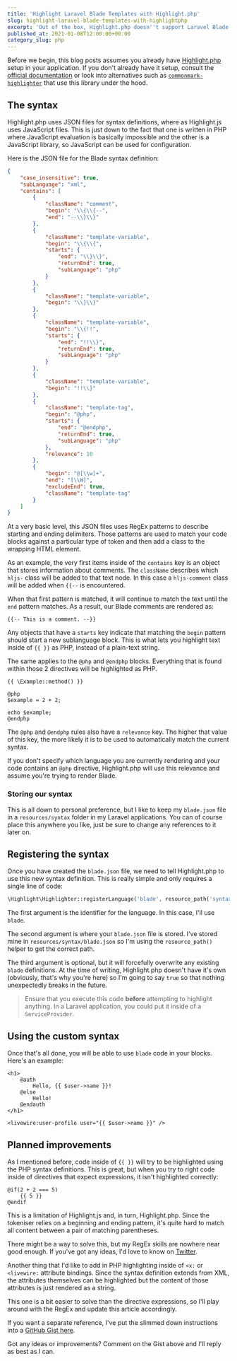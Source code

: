 ```yaml
---
title: 'Highlight Laravel Blade Templates with Highlight.php'
slug: highlight-laravel-blade-templates-with-highlightphp
excerpt: 'Out of the box, Highlight.php doesn''t support Laravel Blade templates. I''ll show you how to register a custom syntax so that you can start highlighting your Blade content.'
published_at: 2021-01-08T12:00:00+00:00
category_slug: php
---
```

Before we begin, this blog posts assumes you already have [Highlight.php](https://github.com/scrivo/highlight.php) setup in your application. If you don't already have it setup, consult the [official documentation](https://github.com/scrivo/highlight.php) or look into alternatives such as [`commonmark-highlighter`](https://github.com/spatie/commonmark-highlighter) that use this library under the hood.

## The syntax

Highlight.php uses JSON files for syntax definitions, where as Highlight.js uses JavaScript files. This is just down to the fact that one is written in PHP where JavaScript evaluation is basically impossible and the other is a JavaScript library, so JavaScript can be used for configuration.

Here is the JSON file for the Blade syntax definition:

```json
{
    "case_insensitive": true,
    "subLanguage": "xml",
    "contains": [
        {
            "className": "comment",
            "begin": "\\{\\{--",
            "end": "--\\}\\}"
        },
        {
            "className": "template-variable",
            "begin": "\\{\\{",
            "starts": {
                "end": "\\}\\}",
                "returnEnd": true,
                "subLanguage": "php"
            }
        },
        {
            "className": "template-variable",
            "begin": "\\}\\}"
        },
        {
            "className": "template-variable",
            "begin": "\\{!!",
            "starts": {
                "end": "!!\\}",
                "returnEnd": true,
                "subLanguage": "php"
            }
        },
        {
            "className": "template-variable",
            "begin": "!!\\}"
        },
        {
            "className": "template-tag",
            "begin": "@php",
            "starts": {
                "end": "@endphp",
                "returnEnd": true,
                "subLanguage": "php"
            },
            "relevance": 10
        },
        {
            "begin": "@[\\w]+",
            "end": "[\\W]",
            "excludeEnd": true,
            "className": "template-tag"
        }
    ]
}
```

At a very basic level, this JSON files uses RegEx patterns to describe starting and ending delimiters. Those patterns are used to match your code blocks against a particular type of token and then add a class to the wrapping HTML element.

As an example, the very first items inside of the `contains` key is an object that stores information about comments. The `className` describes which `hljs-` class will be added to that text node. In this case a `hljs-comment` class will be added when `{{--` is encountered.

When that first pattern is matched, it will continue to match the text until the `end` pattern matches. As a result, our Blade comments are rendered as:

```blade
{{-- This is a comment. --}}
```

Any objects that have a `starts` key indicate that matching the `begin` pattern should start a new sublanguage block. This is what lets you highlight text inside of `{{ }}` as PHP, instead of a plain-text string.

The same applies to the `@php` and `@endphp` blocks. Everything that is found within those 2 directives will be highlighted as PHP.

```blade
{{ \Example::method() }}

@php
$example = 2 + 2;

echo $example;
@endphp
```

The `@php` and `@endphp` rules also have a `relevance` key. The higher that value of this key, the more likely it is to be used to automatically match the current syntax.

If you don't specify which language you are currently rendering and your code contains an `@php` directive, Highlight.php will use this relevance and assume you're trying to render Blade.

### Storing our syntax

This is all down to personal preference, but I like to keep my `blade.json` file in a `resources/syntax` folder in my Laravel applications. You can of course place this anywhere you like, just be sure to change any references to it later on.

## Registering the syntax

Once you have created the `blade.json` file, we need to tell Highlight.php to use this new syntax definition. This is really simple and only requires a single line of code:

```php
\Highlight\Highlighter::registerLanguage('blade', resource_path('syntax/blade.json'), true);
```

The first argument is the identifier for the language. In this case, I'll use `blade`.

The second argument is where your `blade.json` file is stored. I've stored mine in `resources/syntax/blade.json` so I'm using the `resource_path()` helper to get the correct path.

The third argument is optional, but it will forcefully overwrite any existing `blade` definitions. At the time of writing, Highlight.php doesn't have it's own (obviously, that's why you're here) so I'm going to say `true` so that nothing unexpectedly breaks in the future.

> Ensure that you execute this code **before** attempting to highlight anything. In a Laravel application, you could put it inside of a `ServiceProvider`.

## Using the custom syntax

Once that's all done, you will be able to use `blade` code in your blocks. Here's an example:

```blade
<h1>
    @auth
        Hello, {{ $user->name }}!
    @else
        Hello!
    @endauth
</h1>

<livewire:user-profile user="{{ $user->name }}" />
```

## Planned improvements

As I mentioned before, code inside of `{{ }}` will try to be highlighted using the PHP syntax definitions. This is great, but when you try to right code inside of directives that expect expressions, it isn't highlighted correctly:

```blade
@if(2 + 2 === 5)
    {{ 5 }}
@endif
```

This is a limitation of Highlight.js and, in turn, Highlight.php. Since the tokeniser relies on a beginning and ending pattern, it's quite hard to match all content between a pair of matching parentheses.

There might be a way to solve this, but my RegEx skills are nowhere near good enough. If you've got any ideas, I'd love to know on [Twitter](https://twitter.com).

Another thing that I'd like to add in PHP highlighting inside of `<x:` or `<livewire:` attribute bindings. Since the syntax definition extends from XML, the attributes themselves can be highlighted but the content of those attributes is just rendered as a string.

This one is a bit easier to solve than the directive expressions, so I'll play around with the RegEx and update this article accordingly.

If you want a separate reference, I've put the slimmed down instructions into a [GitHub Gist here](https://gist.github.com/ryangjchandler/f939b4105cf665e564df638d93e8c7d7).

Got any ideas or improvements? Comment on the Gist above and I'll reply as best as I can.